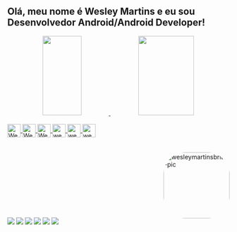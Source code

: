 ## Olá, meu nome é Wesley Martins e eu sou Desenvolvedor Android/Android Developer!
<div align="center">
  <a href="https://github.com/wesleymartinsbrito">
  <img height="180em" width="42%" src="https://github-readme-stats.vercel.app/api?username=wesleymartinsbrito&show_icons=true&theme=dracula&include_all_commits=true&count_private=true"/>
  <img height="180em"width="50%"  src="https://github-readme-stats.vercel.app/api/top-langs/?username=wesleymartinsbrito&layout=compact&langs_count=7&theme=dracula"/>
</div>
<div style="display: inline_block"><br>
  <img align="center" alt="Wesley-Js" height="30" src="https://img.shields.io/badge/JavaScript-F7DF1E?style=for-the-badge&logo=javascript&logoColor=black">
  <img align="center" alt="Wesley-Kotlin"height = "30" src="https://img.shields.io/badge/Kotlin-0095D5?&style=for-the-badge&logo=kotlin&logoColor=white">
  <img align="center" alt="WesleyBootstrap"height = "30" src="https://img.shields.io/badge/Bootstrap-563D7C?style=for-the-badge&logo=bootstrap&logoColor=white">
  <img align="center" alt="wesleymartinsbrito-HTML" height="30" src="https://img.shields.io/badge/HTML5-E34F26?style=for-the-badge&logo=html5&logoColor=white">
  <img align="center" alt="wesleymartinsbrito-CSS" height="30" src="https://img.shields.io/badge/CSS3-1572B6?style=for-the-badge&logo=css3&logoColor=white">
  <img align="center" alt="wesleymartinsbrito-Csharp" height="30" src="https://img.shields.io/badge/styled--components-DB7093?style=for-the-badge&logo=styled-components&logoColor=white"> <br> <br> <br> 
  <img align="right" alt="wesleymartinsbrito-pic" height="150" style="border-radius:50px;" src="https://media4.giphy.com/media/3oEjI4sFlp73fvEYgw/200.gif"> <br> <br> <br> <br> <br> <br> <br> 
</div>
  
  ##
 
<div> 
  <a href="https://www.youtube.com/" target="_blank"><img src="https://img.shields.io/badge/YouTube-FF0000?style=for-the-badge&logo=youtube&logoColor=white" target="_blank"></a>
  <a href="https://instagram.com/" target="_blank"><img src="https://img.shields.io/badge/-Instagram-%23E4405F?style=for-the-badge&logo=instagram&logoColor=white" target="_blank"></a>
 	<a href="https://www.twitch.tv/" target="_blank"><img src="https://img.shields.io/badge/Twitch-9146FF?style=for-the-badge&logo=twitch&logoColor=white" target="_blank"></a>
 <a href="https://discord.gg/" target="_blank"><img src="https://img.shields.io/badge/Discord-7289DA?style=for-the-badge&logo=discord&logoColor=white" target="_blank"></a> 
  <a href = "mailto:wescontrols@gmail.com"><img src="https://img.shields.io/badge/-Gmail-%23333?style=for-the-badge&logo=gmail&logoColor=white" target="_blank"></a>
  <a href="https://www.linkedin.com/in/wesley-martins-brito-0b811522a/" target="_blank"><img src="https://img.shields.io/badge/-LinkedIn-%230077B5?style=for-the-badge&logo=linkedin&logoColor=white" target="_blank"></a> 
 

</div>

